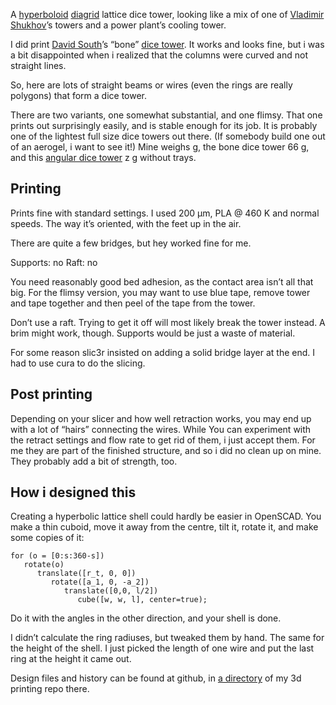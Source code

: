 A [hyperboloid](https://en.wikipedia.org/wiki/Hyperboloid_structure) [diagrid](https://en.wikipedia.org/wiki/Diagrid)  lattice dice tower, looking like a mix of one of [Vladimir Shukhov](https://en.wikipedia.org/wiki/Vladimir_Shukhov)’s towers and a power plant’s cooling tower.

I did print [David South](https://www.thingiverse.com/south2012/about)’s “bone” [dice tower](https://www.thingiverse.com/thing:621548). It works and looks fine, but i was a bit disappointed when i realized that the columns were curved and not straight lines.

So, here are lots of straight beams or wires (even the rings are really polygons) that form a dice tower.

There are two variants, one somewhat substantial, and one flimsy. That one prints out surprisingly easily, and is stable enough for its job. It is probably one of the lightest full size dice towers out there. (If somebody build one out of an aerogel, i want to see it!) Mine weighs g, the bone dice tower 66 g, and this [angular dice tower](https://www.thingiverse.com/thing:617991) z g without trays.



## Printing

Prints fine with standard settings. I used 200 µm, PLA @ 460 K and
normal speeds. The way it’s oriented, with the feet up in the air.

There are quite a few bridges, but hey worked fine for me.

Supports: no
Raft: no

You need reasonably good bed adhesion, as the contact area isn’t all that big. For the flimsy version, you may want to use blue tape, remove tower and tape together and then peel of the tape from the tower.

Don’t use a raft. Trying to get it off will most likely break the tower instead. A brim might work, though. Supports would be just a waste of material.

For some reason slic3r insisted on adding a solid bridge layer at the end. I had to use cura to do the slicing.


## Post printing

Depending on your slicer and how well retraction works, you may end up with a lot of “hairs” connecting the wires. While You can experiment with the retract settings and flow rate to get rid of them, i just accept them. For me they are part of the finished structure, and so i did no clean up on mine. They probably add a bit of strength, too.


## How i designed this

Creating a hyperbolic lattice shell could hardly be easier in OpenSCAD. You make a thin cuboid, move it away from the centre, tilt it, rotate it, and make some copies of it:
```openscad
for (o = [0:s:360-s])
   rotate(o)
      translate([r_t, 0, 0])
         rotate([a_1, 0, -a_2])
            translate([0,0, l/2])
               cube([w, w, l], center=true);
```

Do it with the angles in the other direction, and your shell is done.

I didn’t calculate the ring radiuses, but tweaked them by hand. The same for the height of the shell. I just picked the length of one wire and put the last ring at the height it came out.

Design files and history can be found at github, in [a directory](https://github.com/ospalh/3d-printing/tree/develop/hyperboloid_dice_tower) of my 3d printing repo there.
